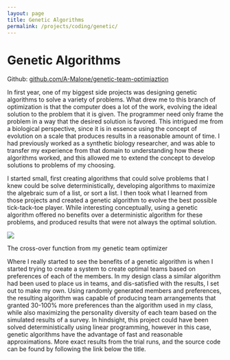 ```yaml
---
layout: page
title: Genetic Algorithms
permalink: /projects/coding/genetic/
---
```


Genetic Algorithms
=======
Github: [github.com/A-Malone/genetic-team-optimiaztion](https://github.com/A-Malone/genetic-team-optimiaztion)

In first year, one of my biggest side projects was designing genetic algorithms to solve a variety of problems. What drew me to this branch of optimization is that the computer does a lot of the work, evolving the ideal solution to the problem that it is given. The programmer need only frame the problem in a way that the desired solution is favored. This intrigued me from a biological perspective, since it is in essence using the concept of evolution on a scale that produces results in a reasonable amount of time. I had previously worked as a synthetic biology researcher, and was able to transfer my experience from that domain to understanding how these algorithms worked, and this allowed me to extend the concept to develop solutions to problems of my choosing.

I started small, first creating algorithms that could solve problems that I knew could be solve deterministically, developing algorithms to maximize the algebraic sum of a list, or sort a list. I then took what I learned from those projects and created a genetic algorithm to evolve the best possible tick-tack-toe player. While interesting conceptually, using a genetic algorithm offered no benefits over a deterministic algorithm for these problems, and produced results that were not always the optimal solution.

<div class="center">
    <div>
        <img src="{{ site.baseurl }}/assets/cross-over.png" style="width: height:400px;">
        <p>The cross-over function from my genetic team optimizer</p>
    </div>
</div>


Where I really started to see the benefits of a genetic algorithm is when I started trying to create a system to create optimal teams based on preferences of each of the members. In my design class a similar algorithm had been used to place us in teams, and dis-satisfied with the results, I set out to make my own. Using randomly generated members and preferences, the resulting algorithm was capable of producing team arrangements that granted 30-100% more preferences than the algorithm used in my class, while also maximizing the personality diversity of each team based on the simulated results of a survey. In hindsight, this project could have been solved deterministically using linear programming, however in this case, genetic algorithms have the advantage of fast and reasonable approximations. More exact results from the trial runs, and the source code can be found by following the link below the title.

